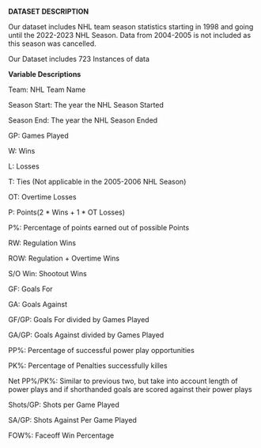 ****DATASET DESCRIPTION****

Our dataset includes NHL team season statistics starting in 1998 and going until the 2022-2023 NHL Season. Data from 2004-2005 is not included as this season was cancelled. 

Our Dataset includes 723 Instances of data

**Variable Descriptions**

Team: NHL Team Name

Season Start: The year the NHL Season Started

Season End: The year the NHL Season Ended

GP: Games Played

W: Wins

L: Losses

T: Ties (Not applicable in the 2005-2006 NHL Season)

OT: Overtime Losses

P: Points(2 * Wins + 1 * OT Losses)

P%: Percentage of points earned out of possible Points

RW: Regulation Wins

ROW: Regulation + Overtime Wins

S/O Win: Shootout Wins

GF: Goals For

GA: Goals Against

GF/GP: Goals For divided by Games Played

GA/GP: Goals Against divided by Games Played

PP%: Percentage of successful power play opportunities

PK%: Percentage of Penalties successfully killes

Net PP%/PK%: Similar to previous two, but take into account length of power plays and if shorthanded goals are scored against their power plays

Shots/GP: Shots per Game Played

SA/GP: Shots Against Per Game Played

FOW%: Faceoff Win Percentage

```python

```
